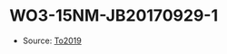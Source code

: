 <a name="material" />

# WO3-15NM-JB20170929-1
<script type="application/ld+json">
  {
    "@context": "https://schema.org/",
    "@type": "ChemicalSubstance",
    "http://purl.org/dc/terms/conformsTo":
      {
        "@type": "CreativeWork",
        "@id": "https://bioschemas.org/profiles/ChemicalSubstance/0.4-RELEASE/"
      },
    "@id": "https://egonw.github.io/nanowiki/nanowiki505.html#material",
    "name": "WO3-15NM-JB20170929-1",
    "sameAs": "http://127.0.0.1/mediawiki/index.php/Special:URIResolver/WO3-2D15NM-2DJB20170929-2D1"
  }
</script>


* Source: [To2019](http://127.0.0.1/mediawiki/index.php/Special:URIResolver/To2019)
